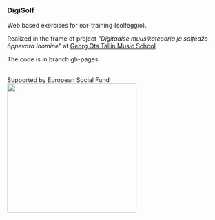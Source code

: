 ### DigiSolf

 Web based exercises for ear-training (solfeggio). 
 
Realized in the frame of project *"Digitaalse muusikateooria ja solfedžo õppevara loomine"* at [Georg Ots Tallin Music School](www.otsakool.edu.ee)  

The code is in branch gh-pages.


<br>
Supported by European Social Fund 

<img src=https://www.struktuurifondid.ee/sites/default/files/eu_social_fund_horizontal.jpg width=300> 


